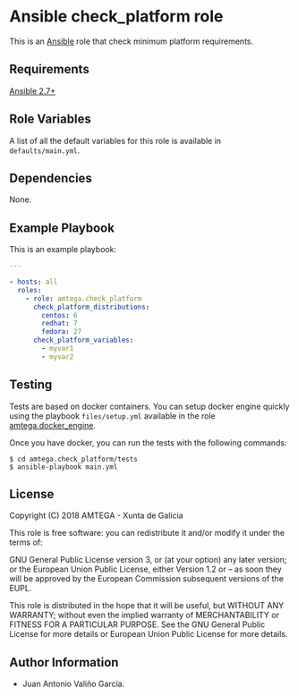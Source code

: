 # Ansible check_platform role

This is an [Ansible](http://www.ansible.com) role that check minimum platform requirements.

## Requirements

[Ansible 2.7+](http://docs.ansible.com/ansible/latest/intro_installation.html)

## Role Variables

A list of all the default variables for this role is available in `defaults/main.yml`.

## Dependencies

None.

## Example Playbook

This is an example playbook:

```yaml
---

- hosts: all
  roles:
    - role: amtega.check_platform
      check_platform_distributions:
        centos: 6
        redhat: 7
        fedora: 27
      check_platform_variables:
        - myvar1
        - myvar2
```

## Testing

Tests are based on docker containers. You can setup docker engine quickly using the playbook `files/setup.yml` available in the role [amtega.docker_engine](https://galaxy.ansible.com/amtega/docker_engine).

Once you have docker, you can run the tests with the following commands:

```shell
$ cd amtega.check_platform/tests
$ ansible-playbook main.yml
```

## License

Copyright (C) 2018 AMTEGA - Xunta de Galicia

This role is free software: you can redistribute it and/or modify it under the terms of:

GNU General Public License version 3, or (at your option) any later version; or the European Union Public License, either Version 1.2 or – as soon they will be approved by the European Commission ­subsequent versions of the EUPL.

This role is distributed in the hope that it will be useful, but WITHOUT ANY WARRANTY; without even the implied warranty of MERCHANTABILITY or FITNESS FOR A PARTICULAR PURPOSE.  See the GNU General Public License for more details or European Union Public License for more details.

## Author Information

- Juan Antonio Valiño García.
